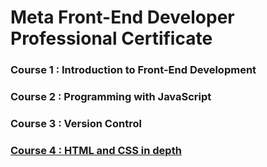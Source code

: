 # Meta Front-End Developer Professional Certificate

### Course 1 : Introduction to Front-End Development
### Course 2 : Programming with JavaScript
### Course 3 : Version Control
### [Course 4 : HTML and CSS in depth](./C4%20-%20HTML%20and%20CSS%20in%20dept)